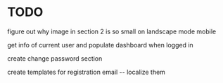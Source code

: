 # TODO

figure out why image in section 2 is so small on landscape mode mobile

get info of current user and populate dashboard when logged in

create change password section

create templates for registration email -- localize them
